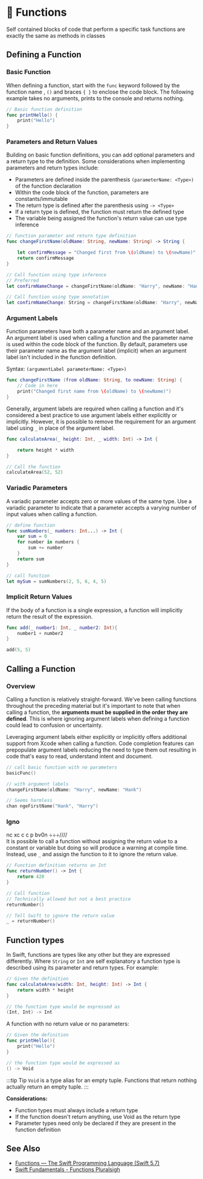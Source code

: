 # 🧠 Functions

Self contained blocks of code that perform a specific task functions are exactly the same as methods in classes

## Defining a Function

### Basic Function

When defining a function, start with the `func` keyword followed by the function name , `()` and braces `{ }` to enclose the code block. The following example takes no arguments, prints to the console and returns nothing.

```swift
// Basic function definition
func printHello() {
    print("Hello")
}
```

### Parameters and Return Values

Building on basic function definitions, you can add optional parameters and a return type to the definition. Some considerations when implementing parameters and return types include:

- Parameters are defined inside the parenthesis `(parameterName: <Type>)` of the function declaration
- Within the code block of the function, parameters are constants/immutable
- The return type is defined after the parenthesis using `-> <Type>`
- If a return type is defined, the function must return the defined type
- The variable being assigned the function's return value can use type inference

```swift
// function parameter and return type definition
func changeFirstName(oldName: String, newName: String) -> String {

    let confirmMessage = "Changed first from \(oldName) to \(newName)"
    return confirmMessage
}

// Call function using type inference
// Preferred
let confirmNameChange = changeFirstName(oldName: "Harry", newName: "Hank")

// Call function using type annotation
let confirmNameChange: String = changeFirstName(oldName: "Harry", newName: "Hank")
```

### Argument Labels

Function parameters have both a parameter name and an argument label. An argument label is used when calling a function and the parameter name is used within the code block of the function. By default, parameters use their parameter name as the argument label (implicit) when an argument label isn't included in the function definition.

Syntax: `(argumentLabel parameterName: <Type>)`

```swift
func changeFirstName (from oldName: String, to newName: String) {
    // Code in here
    print("Changed first name from \(oldName) to \(newName)")
}
```

Generally, argument labels are required when calling a function and it's considered a best practice to use argument labels either explicitly or implicitly. However, it is possible to remove the requirement for an argument label using `_` in place of the argument label.

```swift
func calculateArea(_ height: Int, _ width: Int) -> Int {

    return height * width
}

// Call the function
calculateArea(52, 52)
```

### Variadic Parameters

A variadic parameter accepts zero or more values of the same type. Use a variadic parameter to indicate that a parameter accepts a varying number of input values when calling a function.

```swift
// define function
func sumNumbers(_ numbers: Int...) -> Int {
    var sum = 0
    for number in numbers {
        sum += number
    }
    return sum
}

// call function
let mySum = sumNumbers(2, 5, 6, 4, 5)
```

### Implicit Return Values

If the body of a function is a single expression, a function will implicitly return the result of the expression.

```swift
func add(_ number1: Int, _ number2: Int){
    number1 + number2
}

add(5, 5)
```

## Calling a Function

### Overview

Calling a function is relatively straight-forward. We've been calling functions throughout the preceding material but it's important to note that when calling a function, the **arguments must be supplied in the order they are defined**. This is where ignoring argument labels when defining a function could lead to confusion or uncertainty.

Leveraging argument labels either explicitly or implicitly offers additional support from Xcode when calling a function. Code completion features can prepopulate argument labels reducing the need to type them out resulting in code that's easy to read, understand intent and document.

```swift
// call basic function with no parameters
basicFunc()

// with argument labels
changeFirstName(oldName: "Harry", newName: "Hank")

// Seems harmless 
chan ngeFirstName("Hank", "Harry")
```     
        
### Igno        
 nc xc                          c c p bv0n                                                                                                                                                                                                                                                                                                                                                                      ÷÷÷////  
It is possible to call a function without assigning the return value to a constant or variable but doing so will produce a warning at compile time. Instead, use `_` and assign the function to it to ignore the return value.

```swift
// Function definition returns an Int
func returnNumber() -> Int {
    return 420
}

// Call function
// Technically allowed but not a best practice
returnNumber()

// Tell Swift to ignore the return value
_ = returnNumber()
```

## Function types

In Swift, functions are types like any other but they are expressed differently. Where `String` or `Int` are self explanatory a function type is described using its parameter and return types. For example:

```swift
// Given the definition
func calculateArea(width: Int, height: Int) -> Int {
    return width * height
}

// the function type would be expressed as
(Int, Int) -> Int
```

A function with no return value or no parameters:

```swift
// Given the definition
func printHello(){
    print("Hello")
}

// the function type would be expressed as
() -> Void
```

:::tip Tip
`Void` is a type alias for an empty tuple. Functions that return nothing actually return an empty tuple.
:::

**Considerations:**

- Function types must always include a return type
- If the function doesn't return anything, use Void as the return type
- Parameter types need only be declared if they are present in the function definition

## See Also

- [Functions — The Swift Programming Language (Swift 5.7)](https://docs.swift.org/swift-book/LanguageGuide/Functions.html)
- [Swift Fundamentals - Functions Pluralsigh](https://app.pluralsight.com/course-player?clipId=f21113b3-9517-460b-b335-18b0ac1c4bed)